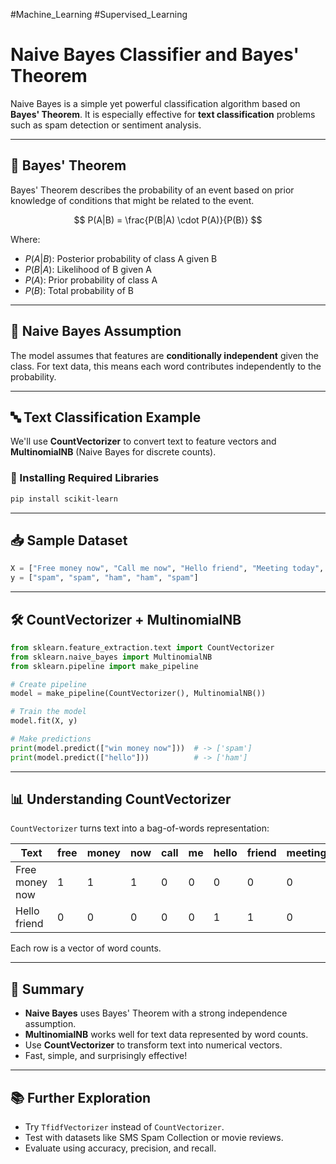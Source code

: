 #Machine_Learning 
#Supervised_Learning
# Naive Bayes Classifier and Bayes' Theorem

Naive Bayes is a simple yet powerful classification algorithm based on **Bayes' Theorem**. It is especially effective for **text classification** problems such as spam detection or sentiment analysis.

---

## 📘 Bayes' Theorem

Bayes' Theorem describes the probability of an event based on prior knowledge of conditions that might be related to the event.

$$
P(A|B) = \frac{P(B|A) \cdot P(A)}{P(B)}
$$

Where:
- $P(A|B)$: Posterior probability of class A given B
- $P(B|A)$: Likelihood of B given A
- $P(A)$: Prior probability of class A
- $P(B)$: Total probability of B

---

## 🧠 Naive Bayes Assumption

The model assumes that features are **conditionally independent** given the class. For text data, this means each word contributes independently to the probability.

---

## 🔤 Text Classification Example

We'll use **CountVectorizer** to convert text to feature vectors and **MultinomialNB** (Naive Bayes for discrete counts).

### 🔧 Installing Required Libraries

```bash
pip install scikit-learn
```

---

## 📥 Sample Dataset

```python
X = ["Free money now", "Call me now", "Hello friend", "Meeting today", "Win big prize"]
y = ["spam", "spam", "ham", "ham", "spam"]
```

---

## 🛠 CountVectorizer + MultinomialNB

```python
from sklearn.feature_extraction.text import CountVectorizer
from sklearn.naive_bayes import MultinomialNB
from sklearn.pipeline import make_pipeline

# Create pipeline
model = make_pipeline(CountVectorizer(), MultinomialNB())

# Train the model
model.fit(X, y)

# Make predictions
print(model.predict(["win money now"]))  # -> ['spam']
print(model.predict(["hello"]))          # -> ['ham']
```

---

## 📊 Understanding CountVectorizer

`CountVectorizer` turns text into a bag-of-words representation:

| Text             | free | money | now | call | me | hello | friend | meeting | today | win | big | prize |
|------------------|------|-------|-----|------|----|--------|--------|---------|-------|-----|-----|--------|
| Free money now   | 1    | 1     | 1   | 0    | 0  | 0      | 0      | 0       | 0     | 0   | 0   | 0      |
| Hello friend     | 0    | 0     | 0   | 0    | 0  | 1      | 1      | 0       | 0     | 0   | 0   | 0      |

Each row is a vector of word counts.

---

## 📌 Summary

- **Naive Bayes** uses Bayes' Theorem with a strong independence assumption.
- **MultinomialNB** works well for text data represented by word counts.
- Use **CountVectorizer** to transform text into numerical vectors.
- Fast, simple, and surprisingly effective!

---

## 📚 Further Exploration

- Try `TfidfVectorizer` instead of `CountVectorizer`.
- Test with datasets like SMS Spam Collection or movie reviews.
- Evaluate using accuracy, precision, and recall.